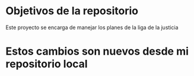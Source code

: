 # Objetivos de la repositorio

Este proyecto se encarga de manejar los planes de la liga de la justicia

# Estos cambios son nuevos desde mi repositorio local